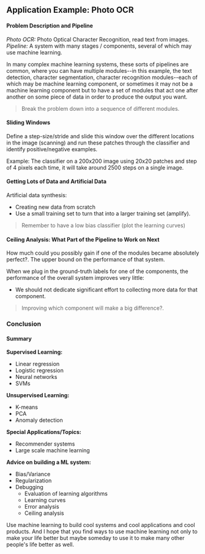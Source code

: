 ## Application Example: Photo OCR
#### Problem Description and Pipeline
*Photo OCR:* Photo Optical Character Recognition, read text from images.
*Pipeline:* A system with many stages / components, several of which may use machine learning.

In many complex machine learning systems, these sorts of pipelines are common, where you can have multiple modules--in this example, the text detection, character segmentation, character recognition modules--each of which may be machine learning component, or sometimes it may not be a machine learning component but to have a set of modules that act one after another on some piece of data in order to produce the output you want.

> Break the problem down into a sequence of different modules.

#### Sliding Windows
Define a step-size/stride and slide this window over the different locations in the image (scanning) and run these patches through the classifier and identify positive/negative examples.

Example:
The classifier on a 200x200 image using 20x20 patches and step of 4 pixels each time, it will take around 2500 steps on a single image.

#### Getting Lots of Data and Artificial Data
Artificial data synthesis:
- Creating new data from scratch
- Use a small training set to turn that into a larger training set (amplify).

> Remember to have a low bias classifier (plot the learning curves)

#### Ceiling Analysis: What Part of the Pipeline to Work on Next
How much could you possibly gain if one of the modules became absolutely perfect?. The upper bound on the performance of that system.

When we plug in the ground-truth labels for one of the components, the performance of the overall system improves very little:
- We should not dedicate significant effort to collecting more data for that component.

> Improving which component will make a big difference?.

### Conclusion
#### Summary
**Supervised Learning:**
- Linear regression
- Logistic regression
- Neural networks
- SVMs

**Unsupervised Learning:**
- K-means
- PCA
- Anomaly detection

**Special Applications/Topics:**
- Recommender systems
- Large scale machine learning

**Advice on building a ML system:**
- Bias/Variance
- Regularization
- Debugging
    - Evaluation of learning algorithms
    - Learning curves
    - Error analysis
    - Ceiling analysis

Use machine learning to build cool systems and cool applications and cool products. And I hope that you find ways to use machine learning not only to make your life better but maybe someday to use it to make many other people's life better as well.
